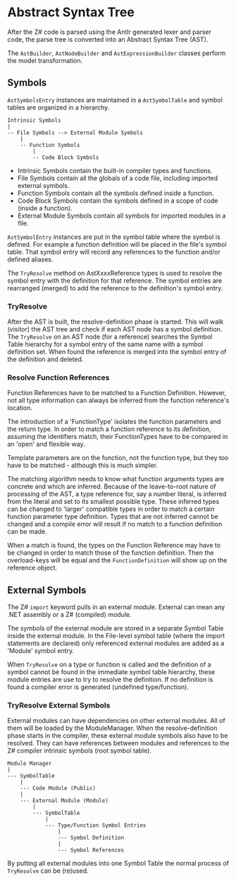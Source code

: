 ﻿# Abstract Syntax Tree

After the Z# code is parsed using the Antlr generated lexer and parser code,
the parse tree is converted into an Abstract Syntax Tree (AST).

The `AstBuilder`, `AstNodeBuilder` and `AstExpressionBuilder` classes perform the model transformation.

## Symbols

`AstSymbolsEntry` instances are maintained in a `AstSymbolTable` and symbol tables are organized in a hierarchy.

```
Intrinsic Symbols
|
-- File Symbols --> External Module Symbols
    |
    -- Function Symbols
        |
        -- Code Block Symbols
```

- Intrinsic Symbols contain the built-in compiler types and functions.
- File Symbols contain all the globals of a code file, including imported external symbols.
- Function Symbols contain all the symbols defined inside a function.
- Code Block Symbols contain the symbols defined in a scope of code (inside a function).
- External Module Symbols contain all symbols for imported modules in a file.

`AstSymbolEntry` instances are put in the symbol table where the symbol is defined.
For example a function definition will be placed in the file's symbol table. That symbol entry will record any references to the function and/or defined aliases.

The `TryResolve` method on AstXxxxReference types is used to resolve the symbol entry with the definition for that reference. The symbol entries are rearranged (merged) to add the reference to the definition's symbol entry.

### TryResolve

After the AST is built, the resolve-definition phase is started. This will walk (visitor) the AST tree and check if each AST node has a symbol definition. The `TryResolve` on an AST node (for a reference) searches the Symbol Table hierarchy for a symbol entry of the same name with a symbol definition set. When found the reference is merged into the symbol entry of the definition and deleted.

### Resolve Function References

Function References have to be matched to a Function Definition. However, not all type information can always be inferred from the function reference's location.

The introduction of a 'FunctionType' isolates the function parameters and the return type. In order to match a function reference to its definition, assuming the identifiers match, their FunctionTypes have to be compared in an 'open' and flexible way.

Template parameters are on the function, not the function type, but they too have to be matched - although this is much simpler.

The matching algorithm needs to know what function arguments types are concrete and which are inferred. Because of the leave-to-root nature of processing of the AST, a type reference for, say a number literal, is inferred from the literal and set to its smallest possible type. These inferred types can be changed to 'larger' compatible types in order to match a certain function parameter type definition. Types that are not inferred cannot be changed and a compile error will result if no match to a function definition can be made.

When a match is found, the types on the Function Reference may have to be changed in order to match those of the function definition. Then the overload-keys will be equal and the `FunctionDefinition` will show up on the reference object.

## External Symbols

The Z# `import` keyword pulls in an external module.
External can mean any .NET assembly or a Z# (compiled) module.

The symbols of the external module are stored in a separate Symbol Table inside the external module.
In the File-level symbol table (where the import statements are declared) only referenced external modules are added as a 'Module' symbol entry.

When `TryResolve` on a type or function is called and the definition of a symbol cannot be found in the immediate symbol table hierarchy, these module entries are use to try to resolve the definition. If no definition is found a compiler error is generated (undefined type/function).

### TryResolve External Symbols

External modules can have dependencies on other external modules. All of them will be loaded by the ModuleManager. When the resolve-definition phase starts in the compiler, these external module symbols also have to be resolved. They can have references between modules and references to the Z# compiler intrinsic symbols (root symbol table).

```
Module Manager
|
--- SymbolTable
    |
    --- Code Module (Public)
    |
    --- External Module (Module)
        |
        --- SymbolTable
            |
            --- Type/Function Symbol Entries
                |
                --- Symbol Definition
                |
                --- Symbol References
```

By putting all external modules into one Symbol Table the normal process of `TryResolve` can be (re)used.
